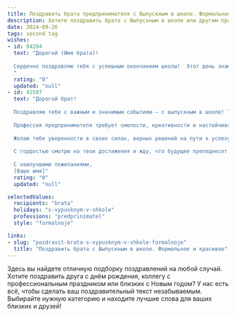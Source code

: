 ```yaml
---
title: Поздравить брата предпринимателя с Выпускным в школе. Формальное и красивое
description: Хотите поздравить брата с Выпускным в школе или другим праздником? Наш ИИ создаст незабываемое поздравление, а вы обязательно выделитесь среди других.  
date: 2024-09-26
tags: second tag
wishes:
- id: 84204
  text: "Дорогой (Имя брата)!
  
  Сердечно поздравляю тебя с успешным окончанием школы!  Этот день знаменует собой не только завершение важного этапа в твоей жизни, но и начало увлекательного пути в мир предпринимательства. Желаю тебе смелых идей,  настойчивости в достижении целей и неизменной удачи в твоих начинаниях.  Пусть твой талант и трудолюбие принесут тебе заслуженный успех и процветание.  Горжусь тобой!
  "
  rating: "0"
  updated: "null"
- id: 42507
  text: "Дорогой брат!
  
  Поздравляю тебя с важным и значимым событием – с выпускным в школе! Ты достиг удивительного результата, и этот день открывает перед тобой новые горизонты и возможности.
  
  Профессия предпринимателя требует смелости, креативности и настойчивости – тех качеств, которыми ты всегда обладал. Уверен, что с таким духом ты сможешь добиться больших высот и реализовать все свои задумки.
  
  Желаю тебе уверенности в своих силах, верных решений на пути к успеху и вдохновения в каждом начинании. Пусть каждый новый день приносит успехи и приятные сюрпризы.
  
  С гордостью смотрю на твои достижения и жду, что будущее преподнесет тебе множество новых увлекательных событий и возможностей!
  
  С наилучшими пожеланиями,
  [Ваше имя]"
  rating: "0"
  updated: "null"

selectedValues:
  recipients: "brata"
  holidays: "s-vypusknym-v-shkole"
  professions: "predprinimatel"
  style: "formalnoje"

links:
- slug: "pozdravit-brata-s-vypusknym-v-shkole-formalnoje"
  title: "Поздравить брата с Выпускным в школе. Формальное и красивое"
---
```


Здесь вы найдете отличную подборку поздравлений на любой случай.
Хотите поздравить друга с днём рождения, коллегу с профессиональным праздником или близких с Новым годом? У нас есть всё, чтобы сделать ваш поздравительный текст незабываемым. Выбирайте нужную категорию и находите лучшие слова для ваших близких и друзей!
